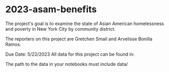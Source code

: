 # 2023-asam-benefits
The project's goal is to examine the state of Asian American homelessness and poverty in New York City by community district. 

The reporters on this project are Gretchen Smail and Arvelisse Bonilla Ramos.  

Due Date: 5/22/2023  All data for this project can be found in:   

The path to the data in your notebooks must include data/

